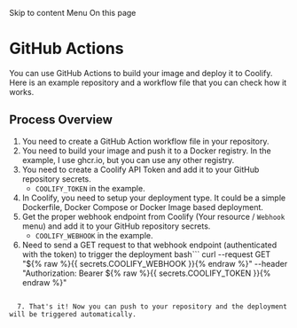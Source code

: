 Skip to content
Menu
On this page
# GitHub Actions ​
You can use GitHub Actions to build your image and deploy it to Coolify.
Here is an example repository and a workflow file that you can check how it works.
## Process Overview ​
  1. You need to create a GitHub Action workflow file in your repository.
  2. You need to build your image and push it to a Docker registry. In the example, I use ghcr.io, but you can use any other registry.
  3. You need to create a Coolify API Token and add it to your GitHub repository secrets.
     * `COOLIFY_TOKEN` in the example.
  4. In Coolify, you need to setup your deployment type. It could be a simple Dockerfile, Docker Compose or Docker Image based deployment.
  5. Get the proper webhook endpoint from Coolify (Your resource / `Webhook` menu) and add it to your GitHub repository secrets.
     * `COOLIFY_WEBHOOK` in the example.
  6. Need to send a GET request to that webhook endpoint (authenticated with the token) to trigger the deployment
bash```
curl --request GET "${% raw %}{{ secrets.COOLIFY_WEBHOOK }}{% endraw %}" --header "Authorization: Bearer ${% raw %}{{ secrets.COOLIFY_TOKEN }}{% endraw %}"
```

  7. That's it! Now you can push to your repository and the deployment will be triggered automatically.



